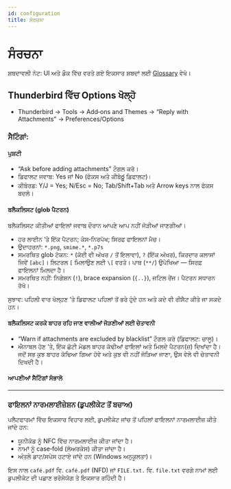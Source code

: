 ```yaml
---
id: configuration
title: ਸੰਰਚਨਾ
---
```


# ਸੰਰਚਨਾ

ਸ਼ਬਦਾਵਲੀ ਨੋਟ: UI ਅਤੇ ਡੌਕ ਵਿੱਚ ਵਰਤੇ ਗਏ ਇਕਸਾਰ ਸ਼ਬਦਾਂ ਲਈ [Glossary](glossary) ਵੇਖੋ।

## Thunderbird ਵਿੱਚ Options ਖੋਲ੍ਹੋ

- Thunderbird → Tools → Add‑ons and Themes → “Reply with Attachments” → Preferences/Options

### ਸੈਟਿੰਗਾਂ:

#### ਪੁਸ਼ਟੀ

- “Ask before adding attachments” ਟੌਗਲ ਕਰੋ।
- ਡਿਫਾਲਟ ਜਵਾਬ: Yes ਜਾਂ No (ਫੋਕਸ ਅਤੇ ਕੀਬੋర్డ ਡਿਫਾਲਟ)।
- ਕੀਬੋਰਡ: Y/J = Yes; N/Esc = No; Tab/Shift+Tab ਅਤੇ Arrow keys ਨਾਲ ਫੋਕਸ ਬਦਲੋ।

#### ਬਲੈਕਲਿਸਟ (glob ਪੈਟਰਨ)

ਬਲੈਕਲਿਸਟ ਕੀਤੀਆਂ ਫਾਇਲਾਂ ਜਵਾਬ ਦੌਰਾਨ ਆਪਣੇ ਆਪ ਨਹੀਂ ਜੋੜੀਆਂ ਜਾਣਗੀਆਂ।

- ਹਰ ਲਾਈਨ ‘ਤੇ ਇੱਕ ਪੈਟਰਨ; ਕੇਸ‑ਨਿਰਪੱਖ; ਸਿਰਫ਼ ਫਾਇਲਨਾਂ ਮੈਚ।
- ਉਦਾਹਰਨਾਂ: `*.png`, `smime.*`, `*.p7s`
- ਸਮਰਥਿਤ glob ਟੋਕਨ: `*` (ਕੋਈ ਵੀ ਅੱਖਰ `/` ਤੋਂ ਇਲਾਵਾ), `?` (ਇੱਕ ਅੱਖਰ), ਕਿਰਦਾਰ ਕਲਾਸਾਂ ਜਿਵੇਂ `[abc]`। ਲਿਟਰਲ `[` ਮਿਲਾਉਣ ਲਈ `\[` ਵਰਤੋ। ਪਾਥ (`**/`) ਉਪੇਖਿਆ — ਸਿਰਫ਼ ਫਾਇਲਨਾਂ ਮਿਲਦਾ ਹੈ।
- ਸਮਰਥਿਤ ਨਹੀਂ: ਨਿਗੇਸ਼ਨ (`!`), brace expansion (`{..}`), ਜਟਿਲ ਰੇਂਜ। ਪੈਟਰਨ ਸਧਾਰਨ ਰੱਖੋ।

ਸੁਝਾਵ: ਪਹਿਲੀ ਵਾਰ ਖੋਲ੍ਹਣ ‘ਤੇ ਡਿਫਾਲਟ ਪਹਿਲਾਂ ਤੋਂ ਭਰੇ ਹੁੰਦੇ ਹਨ ਅਤੇ ਕਦੇ ਵੀ ਰੀਸੈਟ ਕੀਤੇ ਜਾ ਸਕਦੇ ਹਨ।

#### ਬਲੈਕਲਿਸਟ ਕਰਕੇ ਬਾਹਰ ਰਹਿ ਜਾਣ ਵਾਲੀਆਂ ਜੋੜਣੀਆਂ ਲਈ ਚੇਤਾਵਨੀ

- “Warn if attachments are excluded by blacklist” ਟੌਗਲ ਕਰੋ (ਡਿਫਾਲਟ: ਚਾਲੂ)।
- ਐਨਾਬਲ ਹੋਣ ‘ਤੇ, ਇੱਕ ਛੋਟੀ ਮੋਡਲ ਬਾਹਰ ਕੱਢੀਆਂ ਫਾਇਲਾਂ ਅਤੇ ਮਿਲਦੇ ਪੈਟਰਨ(ਜ਼) ਦਿਖਾਂਦਾ ਹੈ। ਜਦੋਂ ਸਭ ਕੁਝ ਬਾਹਰ ਕੱਢਿਆ ਗਿਆ ਹੋਵੇ ਅਤੇ ਕੁਝ ਵੀ ਨਹੀਂ ਜੋੜਿਆ ਜਾਣਾ, ਉਸ ਵੇਲੇ ਵੀ ਚੇਤਾਵਨੀ ਦਿਖਦੀ ਹੈ।

#### ਆਪਣੀਆਂ ਸੈਟਿੰਗਾਂ ਸੰਭਾਲੋ

---

### ਫਾਇਲਨਾਂ ਨਾਰਮਲਾਈਜ਼ੇਸ਼ਨ (ਡੁਪਲੀਕੇਟ ਤੋਂ ਬਚਾਅ)

ਪਲੈਟਫਾਰਮਾਂ ਵਿੱਚ ਇਕਸਾਰ ਵਿਹਾਰ ਲਈ, ਡੁਪਲੀਕੇਟ ਜਾਂਚ ਤੋਂ ਪਹਿਲਾਂ ਫਾਇਲਨਾਂ ਨਾਰਮਲਾਈਜ਼ ਕੀਤੇ ਜਾਂਦੇ ਹਨ:

- ਯੂਨੀਕੋਡ ਨੂੰ NFC ਵਿੱਚ ਨਾਰਮਲਾਈਜ਼ ਕੀਤਾ ਜਾਂਦਾ ਹੈ।
- ਨਾਮਾਂ ਨੂੰ case‑fold (ਲੋਅਰਕੇਸ) ਕੀਤਾ ਜਾਂਦਾ ਹੈ।
- ਅੰਤਲੇ ਡਾਟ/ਸਪੇਸ ਹਟਾਏ ਜਾਂਦੇ ਹਨ (Windows ਅਨੁਕੂਲਤਾ)।

ਇਸ ਨਾਲ `café.pdf` ਵਿ. `café.pdf` (NFD) ਜਾਂ `FILE.txt.` ਵਿ. `file.txt` ਵਰਗੇ ਨਾਮਾਂ ਲਈ ਡੁਪਲੀਕੇਟ ਦੀ ਪਛਾਣ ਭਰੋਸੇਯੋਗ ਤੇ ਇਕਸਾਰ ਰਹਿੰਦੀ ਹੈ।
